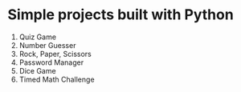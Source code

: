 # Simple projects built with Python

1. Quiz Game
2. Number Guesser
3. Rock, Paper, Scissors
4. Password Manager
5. Dice Game
6. Timed Math Challenge
